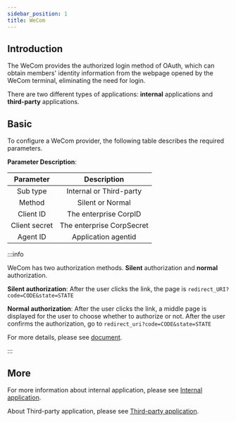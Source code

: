 ```yaml
---
sidebar_position: 1
title: WeCom
---
```


## Introduction

The WeCom provides the authorized login method of OAuth, which can obtain members' identity information from 
the webpage opened by the WeCom terminal, eliminating the need for login.

There are two different types of applications: **internal** applications and **third-party** applications.

## Basic

To configure a WeCom provider, the following table describes the required parameters.

**Parameter Description**:

| Parameter| Description|
|:---------: | :--------------------: |
|Sub type|   Internal or Third-party    |
| Method|    Silent or Normal           |
|Client ID|    The enterprise  CorpID  |
|Client secret|  The enterprise  CorpSecret  |
|Agent ID|      Application agentid           |

:::info

WeCom has two authorization methods. **Silent** authorization and **normal** authorization.

**Silent authorization**: After the user clicks the link, the page is `redirect_URI? code=CODE&state=STATE`

**Normal authorization**: After the user clicks the link, a middle page is displayed for the user to choose whether to 
authorize or not. After the user confirms the authorization, go to `redirect_uri?code=CODE&state=STATE`

For more details, please see [document](https://developer.work.weixin.qq.com/document/path/91119).

:::

## More

For more information about internal application, please see [Internal application](https://developer.work.weixin.qq.com/document/path/91022).

About Third-party application, please see [Third-party application](https://developer.work.weixin.qq.com/document/path/91120).